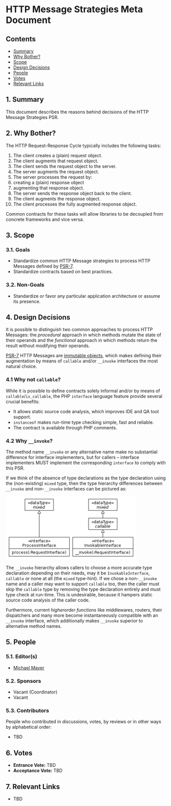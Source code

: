 # HTTP Message Strategies Meta Document

## Contents

- [Summary](#1-summary)
- [Why Bother?](#2-why-bother)
- [Scope](#3-scope)
- [Design Decisions](#4-design-decisions)
- [People](#5-people)
- [Votes](#6-votes)
- [Relevant Links](#7-relevant-links)

## 1. Summary

This document describes the reasons behind decisions of the HTTP Message Strategies PSR.

## 2. Why Bother?

The HTTP Request-Response Cycle typically includes the following tasks:

1. The client creates a (plain) request object.
2. The client augments that request object.
3. The client sends the request object to the server.
4. The server augments the request object.
5. The server processes the request by:
  1. creating a (plain) response object
  2. augmenting that response object.
6. The server sends the response object back to the client.
7. The client augments the response object.
8. The client processes the fully augmented response object.

Common contracts for these tasks will allow libraries to be decoupled from
concrete frameworks and vice versa.

## 3. Scope

### 3.1. Goals

* Standardize common HTTP Message strategies to process HTTP Messages defined by [PSR-7](http://www.php-fig.org/psr/psr-7/).
* Standardize contracts based on best practices.

### 3.2. Non-Goals

* Standardize or favor any particular application architecture or assume its presence.

## 4. Design Decisions

It is possible to distinguish two common approaches to process HTTP Messages: the _procedural_ approach in which methods mutate the state of their operands and the _functional_ approach in which methods return the result without modifying their operands.

[PSR-7](http://www.php-fig.org/psr/psr-7/) HTTP Messages are [immutable objects](http://en.wikipedia.org/wiki/Immutable_object), which makes defining their augmentation by means of `callable` and/or `__invoke` interfaces the most natural choice.

### 4.1 Why not `callable`?

While it is possible to define contracts solely informal and/or by means of `callable`/`is_callable`, the PHP `interface` language feature provide several crucial benefits:

* It allows static source code analysis, which improves IDE and QA tool support.
* `instanceof` makes run-time type checking simple, fast and reliable.
* The contract is available through PHP comments.

### 4.2 Why `__invoke`?

The method name `__invoke` or any alternative name make no substantial difference
for interface implementers, but for callers – interface implementers MUST
implement the corresponding `interface` to comply with this PSR.

If we think of the absence of type declarations as the type declaration using
the (non-existing) `mixed` type, then the type hierarchy differences between
`__invoke` and non-`__invoke` interfaces can be pictured as:

![method name comparison image](resources/method-name-comparison.png)

The `__invoke` hierarchy allows callers to choose a more accurate type declaration depending on their needs, may it be `InvokableInterface`, `callable` or none at all (the `mixed` type-hint). If we chose a non-`__invoke` name and a caller may want to support `callable` too, then the caller must skip the `callable` type by removing the type declaration entirely and must type check at run-time. This is undesirable, because it hampers static source code analysis of the caller code.

Furthermore, current _higherorder functions_ like middlewares, routers, their dispatchers and many more become instantaneously compatible with an `__invoke` interface, which additionally makes `__invoke` superior to alternative method names.

## 5. People

### 5.1. Editor(s)

* [Michael Mayer](https://github.com/schnittstabil)

### 5.2. Sponsors

* Vacant (Coordinator)
* Vacant

### 5.3. Contributors

People who contributed in discussions, votes, by reviews or in other ways by alphabetical order:

* TBD

## 6. Votes

* **Entrance Vote:** TBD
* **Acceptance Vote:** TBD

## 7. Relevant Links

* TBD
